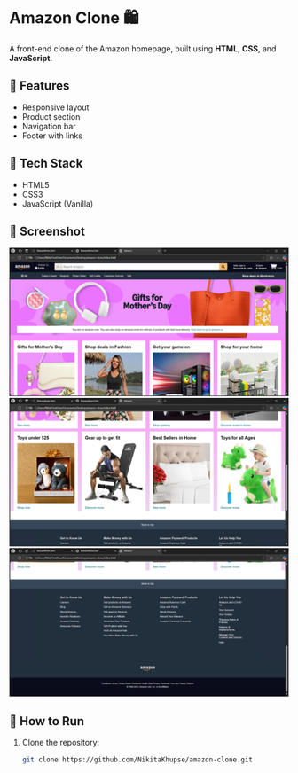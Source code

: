 # Amazon Clone 🛍️

A front-end clone of the Amazon homepage, built using **HTML**, **CSS**, and **JavaScript**.

## 🚀 Features
- Responsive layout
- Product section
- Navigation bar
- Footer with links

## 📂 Tech Stack
- HTML5
- CSS3
- JavaScript (Vanilla)

## 📸 Screenshot

![Amazon Clone Preview](amazon_clone(1).png)
![View 2](amazon_clone2.png)
![View 3](amazon_clone3.png)


## 🧠 How to Run
1. Clone the repository:
   ```bash
   git clone https://github.com/NikitaKhupse/amazon-clone.git

